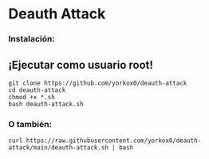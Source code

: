# Deauth Attack

### Instalación:

## ¡Ejecutar como usuario root!

```
git clone https://github.com/yorkox0/deauth-attack
cd deauth-attack
chmod +x *.sh
bash deauth-attack.sh
```

### O también:

```
curl https://raw.githubusercontent.com/yorkox0/deauth-attack/main/deauth-attack.sh | bash
```
